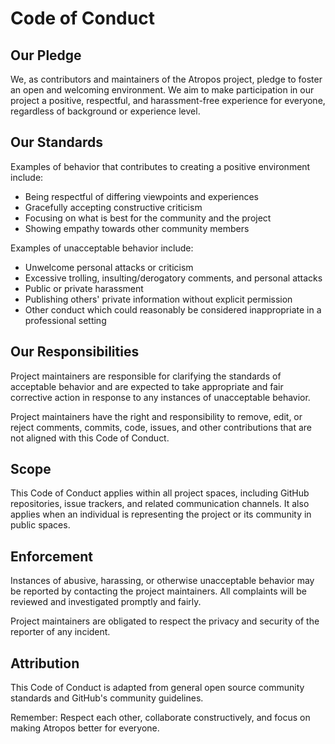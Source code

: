 # Code of Conduct

## Our Pledge

We, as contributors and maintainers of the Atropos project, pledge to foster an open and welcoming environment. We aim to make participation in our project a positive, respectful, and harassment-free experience for everyone, regardless of background or experience level.

## Our Standards

Examples of behavior that contributes to creating a positive environment include:

* Being respectful of differing viewpoints and experiences
* Gracefully accepting constructive criticism
* Focusing on what is best for the community and the project
* Showing empathy towards other community members

Examples of unacceptable behavior include:

* Unwelcome personal attacks or criticism
* Excessive trolling, insulting/derogatory comments, and personal attacks
* Public or private harassment
* Publishing others' private information without explicit permission
* Other conduct which could reasonably be considered inappropriate in a professional setting

## Our Responsibilities

Project maintainers are responsible for clarifying the standards of acceptable behavior and are expected to take appropriate and fair corrective action in response to any instances of unacceptable behavior.

Project maintainers have the right and responsibility to remove, edit, or reject comments, commits, code, issues, and other contributions that are not aligned with this Code of Conduct.

## Scope

This Code of Conduct applies within all project spaces, including GitHub repositories, issue trackers, and related communication channels. It also applies when an individual is representing the project or its community in public spaces.

## Enforcement

Instances of abusive, harassing, or otherwise unacceptable behavior may be reported by contacting the project maintainers. All complaints will be reviewed and investigated promptly and fairly.

Project maintainers are obligated to respect the privacy and security of the reporter of any incident.

## Attribution

This Code of Conduct is adapted from general open source community standards and GitHub's community guidelines.

Remember: Respect each other, collaborate constructively, and focus on making Atropos better for everyone.
